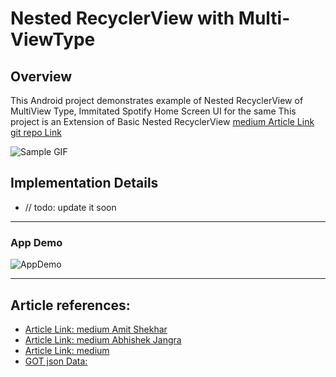 # Nested RecyclerView with Multi-ViewType

## Overview
This Android project demonstrates  example of Nested RecyclerView of MultiView Type, Immitated Spotify Home Screen UI for the same
This project is an Extension of Basic Nested RecyclerView
[medium Article Link]()
[git repo Link](https://github.com/aman1sr/basicNestedRecylerView)

![Sample GIF](https://miro.medium.com/v2/resize:fit:800/1*zzTEyTwyy7jXibtqVWg84Q.gif)

## Implementation Details

- // todo: update it soon

---

### App Demo
![AppDemo](https://github.com/aman1sr/NestedRecyclerView_MultiViewType/blob/master/app/screenshot/nested%20RecView%20multiType%20gif.gif?raw=true)

---
##  Article references:
- [Article Link: medium Amit Shekhar](https://blog.mindorks.com/recyclerview-multiple-view-types-in-android/)
- [Article Link: medium Abhishek Jangra](https://theminimaldev.medium.com/a-clean-way-to-do-multi-viewtype-recyclerviews-on-android-223510d2c65)
- [Article Link: medium ](https://medium.com/nerd-for-tech/nested-recyclerview-in-android-e5afb2b9771a)
- [GOT json Data:](------)







